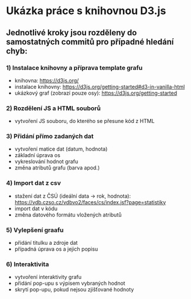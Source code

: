 # Ukázka práce s knihovnou D3.js

## Jednotlivé kroky jsou rozděleny do samostatných commitů pro případné hledání chyb:
### 1) Instalace knihovny a příprava template grafu
- knihovna: https://d3js.org/
- instalace knihovny: https://d3js.org/getting-started#d3-in-vanilla-html
- ukázkový graf (zobrazí pouze osy): https://d3js.org/getting-started

### 2) Rozdělení JS a HTML souborů
- vytvoření JS souboru, do kterého se přesune kód z HTML

### 3) Přidání přímo zadaných dat
- vytvoření matice dat (datum, hodnota)
- základní úprava os
- vykreslování hodnot grafu
- změna atributů grafu (barva apod.)

### 4) Import dat z csv
- stažení dat z ČSÚ (ideální data -> rok, hodnota): https://vdb.czso.cz/vdbvo2/faces/cs/index.jsf?page=statistiky
- import dat v kódu
- změna datového formátu vložených atributů

### 5) Vylepšení graafu
- přidání titulku a zdroje dat
- případná úprava os a jejich popisu

### 6) Interaktivita
- vytvoření interaktivity grafu
- přidání pop-upu s výpisem vybraných hodnot
- skrytí pop-upu, pokud nejsou zjišťované hodnoty
